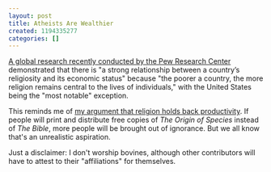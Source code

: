 ```yaml
---
layout: post
title: Atheists Are Wealthier
created: 1194335277
categories: []
---
```

<a href="http://www.nytimes.com/2007/11/03/technology/03online.html" target="_blank">A global research recently conducted by the Pew Research Center</a> demonstrated that there is "a strong relationship between a country’s religiosity and its economic status" because "the poorer a country, the more religion remains central to the lives of individuals," with the United States being the "most notable" exception.

This reminds me of <a href="http://originxt.com/node/15202" target="_blank">my argument that religion holds back productivity</a>. If people will print and distribute free copies of <em>The Origin of Species</em> instead of <em>The Bible</em>, more people will be brought out of ignorance. But we all know that's an unrealistic aspiration.

Just a disclaimer: I don't worship bovines, although other contributors will have to attest to their "affiliations" for themselves.
